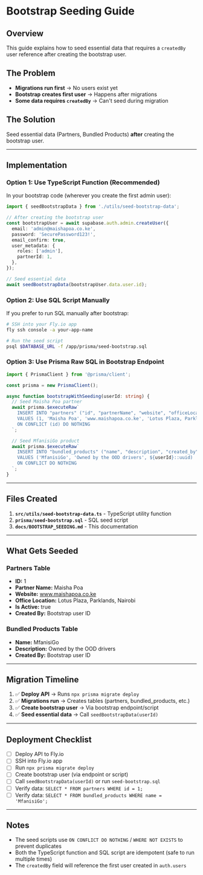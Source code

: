 # Bootstrap Seeding Guide

## Overview

This guide explains how to seed essential data that requires a `createdBy` user reference after creating the bootstrap user.

## The Problem

- **Migrations run first** → No users exist yet
- **Bootstrap creates first user** → Happens after migrations
- **Some data requires `createdBy`** → Can't seed during migration

## The Solution

Seed essential data (Partners, Bundled Products) **after** creating the bootstrap user.

---

## Implementation

### Option 1: Use TypeScript Function (Recommended)

In your bootstrap code (wherever you create the first admin user):

```typescript
import { seedBootstrapData } from './utils/seed-bootstrap-data';

// After creating the bootstrap user
const bootstrapUser = await supabase.auth.admin.createUser({
  email: 'admin@maishapoa.co.ke',
  password: 'SecurePassword123!',
  email_confirm: true,
  user_metadata: {
    roles: ['admin'],
    partnerId: 1,
  },
});

// Seed essential data
await seedBootstrapData(bootstrapUser.data.user.id);
```

### Option 2: Use SQL Script Manually

If you prefer to run SQL manually after bootstrap:

```bash
# SSH into your Fly.io app
fly ssh console -a your-app-name

# Run the seed script
psql $DATABASE_URL -f /app/prisma/seed-bootstrap.sql
```

### Option 3: Use Prisma Raw SQL in Bootstrap Endpoint

```typescript
import { PrismaClient } from '@prisma/client';

const prisma = new PrismaClient();

async function bootstrapWithSeeding(userId: string) {
  // Seed Maisha Poa partner
  await prisma.$executeRaw`
    INSERT INTO "partners" ("id", "partnerName", "website", "officeLocation", "isActive", "createdAt", "updatedAt", "createdBy")
    VALUES (1, 'Maisha Poa', 'www.maishapoa.co.ke', 'Lotus Plaza, Parklands, Nairobi', true, CURRENT_TIMESTAMP, CURRENT_TIMESTAMP, ${userId}::uuid)
    ON CONFLICT (id) DO NOTHING
  `;

  // Seed MfanisiGo product
  await prisma.$executeRaw`
    INSERT INTO "bundled_products" ("name", "description", "created_by")
    VALUES ('MfanisiGo', 'Owned by the OOD drivers', ${userId}::uuid)
    ON CONFLICT DO NOTHING
  `;
}
```

---

## Files Created

1. **`src/utils/seed-bootstrap-data.ts`** - TypeScript utility function
2. **`prisma/seed-bootstrap.sql`** - SQL seed script
3. **`docs/BOOTSTRAP_SEEDING.md`** - This documentation

---

## What Gets Seeded

### Partners Table
- **ID:** 1
- **Partner Name:** Maisha Poa
- **Website:** www.maishapoa.co.ke
- **Office Location:** Lotus Plaza, Parklands, Nairobi
- **Is Active:** true
- **Created By:** Bootstrap user ID

### Bundled Products Table
- **Name:** MfanisiGo
- **Description:** Owned by the OOD drivers
- **Created By:** Bootstrap user ID

---

## Migration Timeline

1. ✅ **Deploy API** → Runs `npx prisma migrate deploy`
2. ✅ **Migrations run** → Creates tables (partners, bundled_products, etc.)
3. ✅ **Create bootstrap user** → Via bootstrap endpoint/script
4. ✅ **Seed essential data** → Call `seedBootstrapData(userId)`

---

## Deployment Checklist

- [ ] Deploy API to Fly.io
- [ ] SSH into Fly.io app
- [ ] Run `npx prisma migrate deploy`
- [ ] Create bootstrap user (via endpoint or script)
- [ ] Call `seedBootstrapData(userId)` or run `seed-bootstrap.sql`
- [ ] Verify data: `SELECT * FROM partners WHERE id = 1;`
- [ ] Verify data: `SELECT * FROM bundled_products WHERE name = 'MfanisiGo';`

---

## Notes

- The seed scripts use `ON CONFLICT DO NOTHING` / `WHERE NOT EXISTS` to prevent duplicates
- Both the TypeScript function and SQL script are idempotent (safe to run multiple times)
- The `createdBy` field will reference the first user created in `auth.users`


